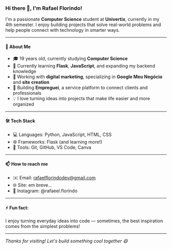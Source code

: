 ### Hi there 👋, I'm Rafael Florindo!

I'm a passionate **Computer Science** student at **Univertix**, currently in my 4th semester. I enjoy building projects that solve real-world problems and help people connect with technology in smarter ways.

---

#### 🚀 About Me
- 🎓 19 years old, currently studying **Computer Science**  
- 🧠 Currently learning **Flask**, **JavaScript**, and expanding my backend knowledge  
- 💼 Working with **digital marketing**, specializing in **Google Meu Negócio** and **site creation**  
- 🔧 Building **Empreguei**, a service platform to connect clients and professionals  
- 💡 I love turning ideas into projects that make life easier and more organized  

---

#### 🛠️ Tech Stack
- 💻 Languages: Python, JavaScript, HTML, CSS  
- ⚙️ Frameworks: Flask (and learning more!)  
- 🔧 Tools: Git, GitHub, VS Code, Canva  

---

#### 📫 How to reach me
- ✉️ Email: rafaelflorindodev@gmail.com  
- 🌐 Site: em breve...  
- 📱 Instagram: @rafaeel.florindo  

---

#### ⚡ Fun fact:
I enjoy turning everyday ideas into code — sometimes, the best inspiration comes from the simplest problems!

---

_Thanks for visiting! Let's build something cool together 😄_
